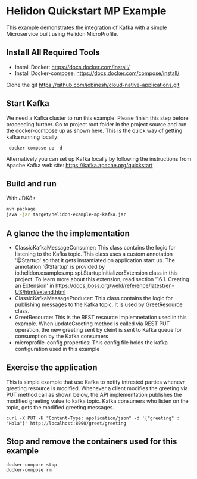 # Helidon Quickstart MP Example

This example demonstrates the integration of Kafka with a simple Microservice built using Helidon MicroProfile.

## Install All Required Tools
- Install Docker: https://docs.docker.com/install/
- Install Docker-compose: https://docs.docker.com/compose/install/


Clone the git https://github.com/jobinesh/cloud-native-applications.git

## Start Kafka
We need a Kafka cluster to run this example. Please finish this step before proceeding further. 
Go to project root folder in the project source and run the docker-compose up as shown here. This is the quick way of getting kafka running locally: 
 ``` 
  docker-compose up -d
 ```
Alternatively you can set up Kafka locally by following the instructions from Apache Kafka web site: https://kafka.apache.org/quickstart

## Build and run

With JDK8+
```bash
mvn package
java -jar target/helidon-example-mp-kafka.jar
```
## A glance the the implementation
- ClassicKafkaMessageConsumer: This class contains the logic for listening to the Kafka topic. This class uses a custom annotation '@Startup' so that it gets instantiated on application start up. The annotation '@Startup' is provided by io.helidon.examples.mp.spi.StartupInitializerExtension class in this project. To learn more about this extension, read section '16.1. Creating an Extension' in https://docs.jboss.org/weld/reference/latest/en-US/html/extend.html
- ClassicKafkaMessageProducer:  This class contains  the logic for publishing messages to the Kafka topic. It is used by GreetResource class.
- GreetResource: This is the REST resource implemnetation used in this example. When updateGreeting method is called
via REST PUT operation, the new greeting sent by cleint is sent to Kafka queue for consumption by the Kafka consumers
- microprofile-config.properties: This config file holds the kafka configuration used in this example

## Exercise the application

This is simple example that use Kafka to notify intrested parties whenevr greeting resource is modified.
Whenever a client modifies the greeting via PUT method call as shown below, the API implementation
publishes the modified greeting value to kafka topic. Kafka consumers who listen on the topic, 
gets the modified greeting  messages. 

```
curl -X PUT -H "Content-Type: application/json" -d '{"greeting" : "Hola"}' http://localhost:8090/greet/greeting

```
## Stop and remove the containers used for this example
```
docker-compose stop 
docker-compose rm
```
